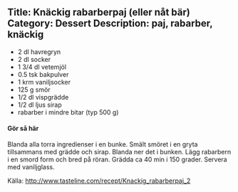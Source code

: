 Title: Knäckig rabarberpaj (eller nåt bär)
Category: Dessert
Description: paj, rabarber, knäckig
---

* 2 dl havregryn
* 2 dl socker
* 1 3/4 dl vetemjöl
* 0.5 tsk bakpulver
* 1 krm vaniljsocker
* 125 g smör
* 1/2 dl vispgrädde
* 1/2 dl ljus sirap
* rabarber i mindre bitar (typ 500 g)

#### Gör så här
Blanda alla torra ingredienser i en bunke. Smält smöret i en gryta tillsammans med grädde och sirap. Blanda ner det i bunken. Lägg rabarbern i en smord form och bred på röran. Grädda ca 40 min i 150 grader. Servera med vaniljglass.

Källa: <http://www.tasteline.com/recept/Knackig_rabarberpaj_2>
